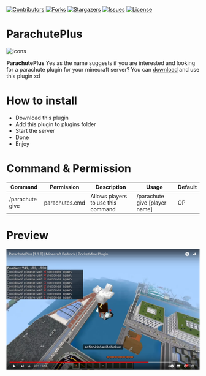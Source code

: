 [![Contributors](https://img.shields.io/github/contributors/pixelwhiz/ParachutePlus)](https://github.com/pixelwhiz/ParachutePlus/graphs/contributors)
[![Forks](https://img.shields.io/github/forks/pixelwhiz/ParachutePlus)](https://github.com/pixelwhiz/ParachutePlus/network/members)
[![Stargazers](https://img.shields.io/github/stars/pixelwhiz/ParachutePlus)](https://github.com/pixelwhiz/ParachutePlus/stargazers)
[![Issues](https://img.shields.io/github/issues/pixelwhiz/ParachutePlus)](https://github.com/pixelwhiz/ParachutePlus/issues)
[![License](https://img.shields.io/github/license/pixelwhiz/ParachutePlus)](https://github.com/pixelwhiz/ParachutePlus/blob/main/LICENSE)

# ParachutePlus

![icons](https://cdn-icons-png.flaticon.com/128/3163/3163735.png)

**ParachutePlus** Yes as the name suggests if you are interested and looking for a parachute plugin for your minecraft server? You can [download](https://poggit.pmmp.io/ci/pixelwhiz/ParachutePlus/~) and use this plugin xd

# How to install

 - Download this plugin
 - Add this plugin to plugins folder
 - Start the server
 - Done
 - Enjoy

# Command & Permission
| Command       | Permission       | Description                          | Usage                           | Default |
|---------------|------------------|--------------------------------------|---------------------------------|---------|
| /parachute give   | parachutes.cmd   | Allows players to use this command   | /parachute give [player name]   | OP      |

# Preview

[![Preview](https://github.com/pixelwhiz/ParachutePlus/blob/master/screenshot.png?raw=true)](https://youtu.be/eagcrjbnp4w?si=XjddWtvSIhIkjKo2 "Preview")

